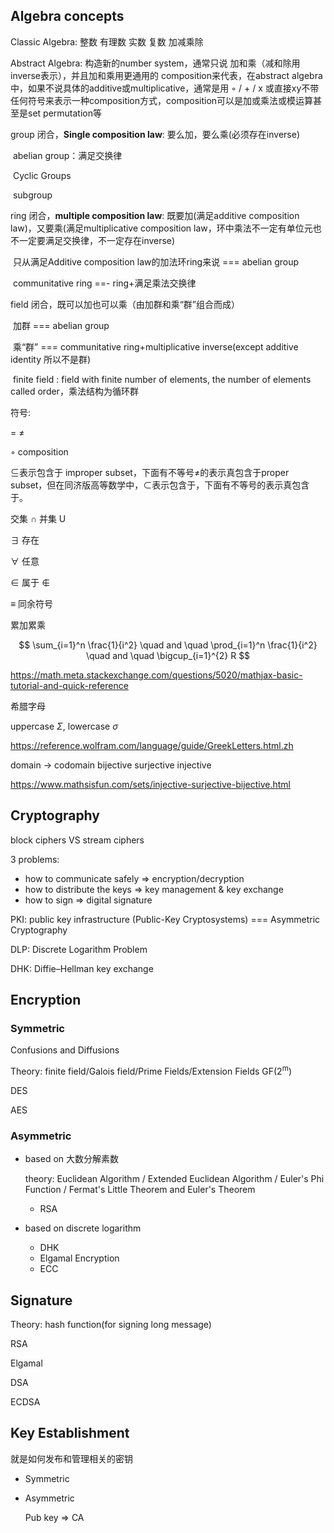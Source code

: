 

## Algebra concepts

Classic Algebra: 整数 有理数 实数 复数 加减乘除

Abstract Algebra: 构造新的number system，通常只说 加和乘（减和除用inverse表示），并且加和乘用更通用的 composition来代表，在abstract algebra中，如果不说具体的additive或multiplicative，通常是用 ◦ / + / x 或直接xy不带任何符号来表示一种composition方式，composition可以是加或乘法或模运算甚至是set permutation等

group 闭合，**Single composition law**: 要么加，要么乘(必须存在inverse)

​	abelian group：满足交换律

​	Cyclic Groups

​	subgroup



ring  闭合，**multiple composition law**: 既要加(满足additive composition law)，又要乘(满足multiplicative composition law，环中乘法不一定有单位元也不一定要满足交换律，不一定存在inverse)

​	只从满足Additive composition law的加法环ring来说 === abelian group

​	communitative ring ==- ring+满足乘法交换律



field 闭合，既可以加也可以乘（由加群和乘“群”组合而成）

​	加群 === abelian group

​	乘“群” === communitative ring+multiplicative inverse(except additive identity 所以不是群)

​	finite field : field with finite number of elements, the number of elements called order，乘法结构为循环群

符号:

= ≠

◦ composition

⊆表示包含于 improper subset，下面有不等号≠的表示真包含于proper subset，但在同济版高等数学中，⊂表示包含于，下面有不等号的表示真包含于。

交集 ∩ 并集 U

∃ 存在

∀ 任意		

∈ 属于 ∉ 

≡ 同余符号　

累加累乘


$$
\sum_{i=1}^n \frac{1}{i^2} \quad and \quad \prod_{i=1}^n \frac{1}{i^2} \quad and \quad \bigcup_{i=1}^{2} R
$$

https://math.meta.stackexchange.com/questions/5020/mathjax-basic-tutorial-and-quick-reference

希腊字母

uppercase *Σ*, lowercase *σ*

https://reference.wolfram.com/language/guide/GreekLetters.html.zh



domain -> codomain	bijective surjective injective

https://www.mathsisfun.com/sets/injective-surjective-bijective.html


## Cryptography

block ciphers VS stream ciphers



3 problems:

+ how to communicate safely => encryption/decryption
+ how to distribute the keys => key management & key exchange
+ how to sign => digital signature

PKI: public key infrastructure (Public-Key Cryptosystems) === Asymmetric Cryptography

DLP: Discrete Logarithm Problem

DHK: Diffie–Hellman key exchange



## Encryption

### Symmetric

Confusions and Diffusions

Theory:  finite field/Galois field/Prime Fields/Extension Fields GF(2<sup>m</sup>)

DES

AES

### Asymmetric

+ based on 大数分解素数

  theory: Euclidean Algorithm / Extended Euclidean Algorithm / Euler's Phi Function / Fermat's Little Theorem and Euler's Theorem

  + RSA

+ based on discrete logarithm
  + DHK
  + Elgamal Encryption
  + ECC

  


## Signature

Theory: hash function(for signing long message)

RSA 

Elgamal 

DSA

ECDSA



## Key Establishment

就是如何发布和管理相关的密钥

+ Symmetric

+ Asymmetric

  Pub key => CA



